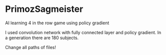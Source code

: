 # PrimozSagmeister
AI learning 4 in the row game using policy gradient

I used convolution network with fully connected layer and policy gradient. In a generation there are 180 subjects. 

Change all paths of files!
